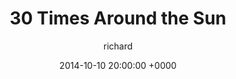 ---
blog: richard
date: 2014-10-10 20:00:00 +0000
title: "30 Times Around the Sun"
author: richard
permalink: /general//
---